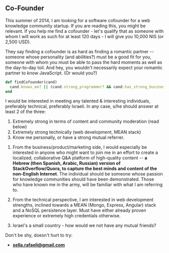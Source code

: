 <!-- {"created_at": "2014-08-08"} -->

## Co-Founder 

This summer of 2014, I am looking for a software cofounder for a web knowledge community startup. If you are reading this, you might be relevant. If you help me find a cofounder - let's qualify that as someone with whom I will work as such for at least 120 days - I will give you 10,000 NIS (or 2,500 USD). 

They say finding a cofounder is as hard as finding a romantic partner -- someone whose personality (and abilities?) must be a good fit for you, someone with whom you must be able to pass the hard moments as well as the day-to-day toil. And hey, you wouldn't necessarily expect your romantic partner to know JavaScript. (Or would you?)

~~~ ruby
def findCofounder(cand) 
  cand.knows_me? || (cand.strong_programmer? && cand.has_strong_business_skills?)
end
~~~   

I would be interested in meeting any talented & interesting individuals, preferably technical, preferably Israeli. In any case, s/he should answer at least 2 of the three:

1. Extremely strong in terms of content and community moderation (read below)
2. Extremely strong technically (web development, MEAN stack)
3. Know me personally, or have a strong mutual referrer. 

1) From the business/product/marketing side, I would especially be interested in anyone who might want to join me in an effort to create a localized, collaborative Q&A platform of high-quality content -- **a Hebrew (then Spanish, Arabic, Russian) version of StackOverflow/Quora, to capture the best minds and content of the non-English Internet**. The individual should be someone whose passion for knowledge communities should have been demonstrated. Those who have known me in the army, will be familiar with what I am referring to. 

2) From the technical perspective, I am interested in web development strengths, inclined towards a MEAN (Mongo, Express, Angular) stack and a NoSQL persistence layer. Must have either already proven experience or extremely high credentials otherwise. 

3) Israel's a small country - how would we not have any mutual friends? 

Don't be shy, doesn't hurt to try:

- **sella.rafaeli@gmail.com**